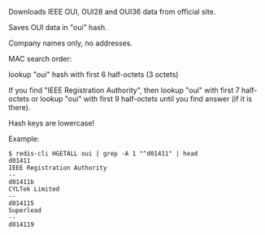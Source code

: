 Downloads IEEE OUI, OUI28 and OUI36 data from official site.

Saves OUI data in "oui" hash.

Company names only, no addresses.

MAC search order:

lookup "oui" hash with first 6 half-octets (3 octets)

If you find "IEEE Registration Authority", then lookup "oui" with first 7 half-octets or lookup "oui" with first 9 half-octets until you find answer (if it is there).



Hash keys are lowercase!

Example:

```
$ redis-cli HGETALL oui | grep -A 1 "^d01411" | head
d01411
IEEE Registration Authority
--
d01411b
CYLTek Limited
--
d014115
Superlead
--
d014119

```
